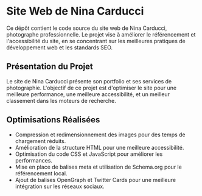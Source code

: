 # Site Web de Nina Carducci

Ce dépôt contient le code source du site web de Nina Carducci, photographe professionnelle. Le projet vise à améliorer le référencement et l'accessibilité du site, en se concentrant sur les meilleures pratiques de développement web et les standards SEO.

## Présentation du Projet

Le site de Nina Carducci présente son portfolio et ses services de photographie. L'objectif de ce projet est d'optimiser le site pour une meilleure performance, une meilleure accessibilité, et un meilleur classement dans les moteurs de recherche.

## Optimisations Réalisées

- Compression et redimensionnement des images pour des temps de chargement réduits.
- Amélioration de la structure HTML pour une meilleure accessibilité.
- Optimisation du code CSS et JavaScript pour améliorer les performances.
- Mise en place de balises meta et utilisation de Schema.org pour le référencement local.
- Ajout de balises OpenGraph et Twitter Cards pour une meilleure intégration sur les réseaux sociaux.
